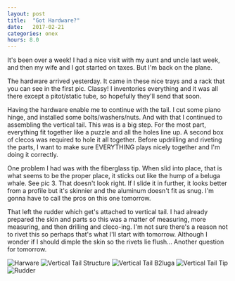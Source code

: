 ```yaml
---
layout: post
title:  "Got Hardware?"
date:   2017-02-21 
categories: onex
hours: 8.0
---
```


It's been over a week!  I had a nice visit with my aunt and uncle last week, and then my wife and I got started on taxes.  But I'm back on the plane.

The hardware arrived yesterday.  It came in these nice trays and a rack that you can see in the first pic.  Classy!  I inventories everything and it was all there except a pitot/static tube, so hopefully they'll send that soon.

Having the hardware enable me to continue with the tail. I cut some piano hinge, and installed some bolts/washers/nuts.  And with that I continued to assembling the vertical tail.  This was is a big step.  For the most part, everything fit together like a puzzle and all the holes line up.  A second box of clecos was required to hole it all together.  Before updrilling and riveting the parts, I want to make sure EVERYTHING plays nicely together and I'm doing it correctly.
 
One problem I had was with the fiberglass tip.  When slid into place, that is what seems to be the proper place, it sticks out like the hump of a beluga whale.  See pic 3.  That doesn't look right.  If I slide it in further, it looks better from a profile but it's skinnier and the aluminum doesn't fit as snug.  I'm gonna have to call the pros on this one tomorrow.
  
That left the rudder which get's attached to vertical tail.  I had already prepared the skin and parts so this was a matter of measuring, more measuring, and then drilling and cleco-ing.  I'm not sure there's a reason not to rivet this so perhaps that's what I'll start with tomorrow.  Although I wonder if I should dimple the skin so the rivets lie flush...  Another question for tomorrow.  

![Harware](/onex/img/2017-02-21/1.jpg)
![Vertical Tail Structure](/onex/img/2017-02-21/2.jpg)
![Vertical Tail B2luga](/onex/img/2017-02-21/3.jpg)
![Vertical Tail Tip](/onex/img/2017-02-21/4.jpg)
![Rudder](/onex/img/2017-02-21/5.jpg)

